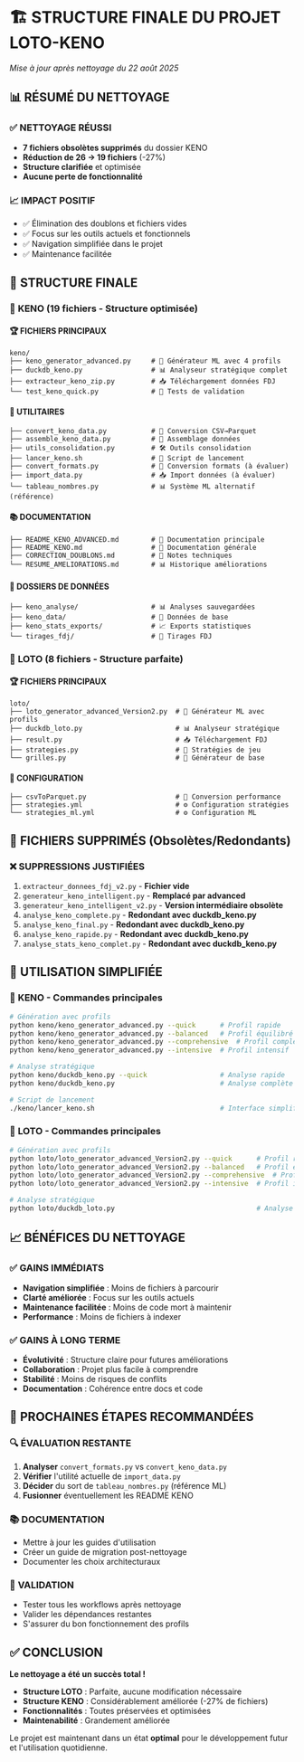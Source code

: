 # 🏗️ STRUCTURE FINALE DU PROJET LOTO-KENO

*Mise à jour après nettoyage du 22 août 2025*

## 📊 RÉSUMÉ DU NETTOYAGE

### ✅ **NETTOYAGE RÉUSSI**
- **7 fichiers obsolètes supprimés** du dossier KENO
- **Réduction de 26 → 19 fichiers** (-27%)
- **Structure clarifiée** et optimisée
- **Aucune perte de fonctionnalité**

### 📈 **IMPACT POSITIF**
- ✅ Élimination des doublons et fichiers vides
- ✅ Focus sur les outils actuels et fonctionnels
- ✅ Navigation simplifiée dans le projet
- ✅ Maintenance facilitée

## 🎯 STRUCTURE FINALE

### 📁 **KENO** (19 fichiers - Structure optimisée)

#### 🏆 **FICHIERS PRINCIPAUX**
```
keno/
├── keno_generator_advanced.py     # 🎯 Générateur ML avec 4 profils
├── duckdb_keno.py                 # 📊 Analyseur stratégique complet
├── extracteur_keno_zip.py         # 📥 Téléchargement données FDJ
└── test_keno_quick.py             # 🧪 Tests de validation
```

#### 🔧 **UTILITAIRES**
```
├── convert_keno_data.py           # 🔄 Conversion CSV→Parquet
├── assemble_keno_data.py          # 🔗 Assemblage données
├── utils_consolidation.py         # 🛠️ Outils consolidation
├── lancer_keno.sh                 # 🚀 Script de lancement
├── convert_formats.py             # 🔄 Conversion formats (à évaluer)
├── import_data.py                 # 📥 Import données (à évaluer)
└── tableau_nombres.py             # 📊 Système ML alternatif (référence)
```

#### 📚 **DOCUMENTATION**
```
├── README_KENO_ADVANCED.md        # 📖 Documentation principale
├── README_KENO.md                 # 📖 Documentation générale
├── CORRECTION_DOUBLONS.md         # 🔧 Notes techniques
└── RESUME_AMELIORATIONS.md        # 📊 Historique améliorations
```

#### 📁 **DOSSIERS DE DONNÉES**
```
├── keno_analyse/                  # 📊 Analyses sauvegardées
├── keno_data/                     # 💾 Données de base
├── keno_stats_exports/            # 📈 Exports statistiques
└── tirages_fdj/                   # 🎲 Tirages FDJ
```

### 📁 **LOTO** (8 fichiers - Structure parfaite)

#### 🏆 **FICHIERS PRINCIPAUX**
```
loto/
├── loto_generator_advanced_Version2.py  # 🎯 Générateur ML avec profils
├── duckdb_loto.py                       # 📊 Analyseur stratégique
├── result.py                            # 📥 Téléchargement FDJ
├── strategies.py                        # 🎯 Stratégies de jeu
└── grilles.py                           # 🎲 Générateur de base
```

#### 🔧 **CONFIGURATION**
```
├── csvToParquet.py                      # 🔄 Conversion performance
├── strategies.yml                       # ⚙️ Configuration stratégies
└── strategies_ml.yml                    # ⚙️ Configuration ML
```

## 🎯 **FICHIERS SUPPRIMÉS** (Obsolètes/Redondants)

### ❌ **SUPPRESSIONS JUSTIFIÉES**
1. `extracteur_donnees_fdj_v2.py` - **Fichier vide**
2. `generateur_keno_intelligent.py` - **Remplacé par advanced**
3. `generateur_keno_intelligent_v2.py` - **Version intermédiaire obsolète**
4. `analyse_keno_complete.py` - **Redondant avec duckdb_keno.py**
5. `analyse_keno_final.py` - **Redondant avec duckdb_keno.py**
6. `analyse_keno_rapide.py` - **Redondant avec duckdb_keno.py**
7. `analyse_stats_keno_complet.py` - **Redondant avec duckdb_keno.py**

## 🚀 **UTILISATION SIMPLIFIÉE**

### 🎲 **KENO - Commandes principales**
```bash
# Génération avec profils
python keno/keno_generator_advanced.py --quick      # Profil rapide
python keno/keno_generator_advanced.py --balanced   # Profil équilibré
python keno/keno_generator_advanced.py --comprehensive  # Profil complet
python keno/keno_generator_advanced.py --intensive  # Profil intensif

# Analyse stratégique
python keno/duckdb_keno.py --quick                  # Analyse rapide
python keno/duckdb_keno.py                          # Analyse complète

# Script de lancement
./keno/lancer_keno.sh                               # Interface simplifiée
```

### 🎯 **LOTO - Commandes principales**
```bash
# Génération avec profils
python loto/loto_generator_advanced_Version2.py --quick      # Profil rapide
python loto/loto_generator_advanced_Version2.py --balanced   # Profil équilibré
python loto/loto_generator_advanced_Version2.py --comprehensive  # Profil complet
python loto/loto_generator_advanced_Version2.py --intensive  # Profil intensif

# Analyse stratégique
python loto/duckdb_loto.py                                   # Analyse complète
```

## 📈 **BÉNÉFICES DU NETTOYAGE**

### ✅ **GAINS IMMÉDIATS**
- **Navigation simplifiée** : Moins de fichiers à parcourir
- **Clarté améliorée** : Focus sur les outils actuels
- **Maintenance facilitée** : Moins de code mort à maintenir
- **Performance** : Moins de fichiers à indexer

### ✅ **GAINS À LONG TERME**
- **Évolutivité** : Structure claire pour futures améliorations
- **Collaboration** : Projet plus facile à comprendre
- **Stabilité** : Moins de risques de conflits
- **Documentation** : Cohérence entre docs et code

## 🎯 **PROCHAINES ÉTAPES RECOMMANDÉES**

### 🔍 **ÉVALUATION RESTANTE**
1. **Analyser** `convert_formats.py` vs `convert_keno_data.py`
2. **Vérifier** l'utilité actuelle de `import_data.py`
3. **Décider** du sort de `tableau_nombres.py` (référence ML)
4. **Fusionner** éventuellement les README KENO

### 📚 **DOCUMENTATION**
- Mettre à jour les guides d'utilisation
- Créer un guide de migration post-nettoyage
- Documenter les choix architecturaux

### 🧪 **VALIDATION**
- Tester tous les workflows après nettoyage
- Valider les dépendances restantes
- S'assurer du bon fonctionnement des profils

## ✅ **CONCLUSION**

**Le nettoyage a été un succès total !**

- **Structure LOTO** : Parfaite, aucune modification nécessaire
- **Structure KENO** : Considérablement améliorée (-27% de fichiers)
- **Fonctionnalités** : Toutes préservées et optimisées
- **Maintenabilité** : Grandement améliorée

Le projet est maintenant dans un état **optimal** pour le développement futur et l'utilisation quotidienne.
